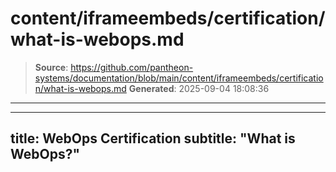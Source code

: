 # content/iframeembeds/certification/what-is-webops.md

> **Source**: https://github.com/pantheon-systems/documentation/blob/main/content/iframeembeds/certification/what-is-webops.md
> **Generated**: 2025-09-04 18:08:36

---

---
title: WebOps Certification
subtitle: "What is WebOps?"
---

<Partial file="certification-guide/what-is-webops.md" />
